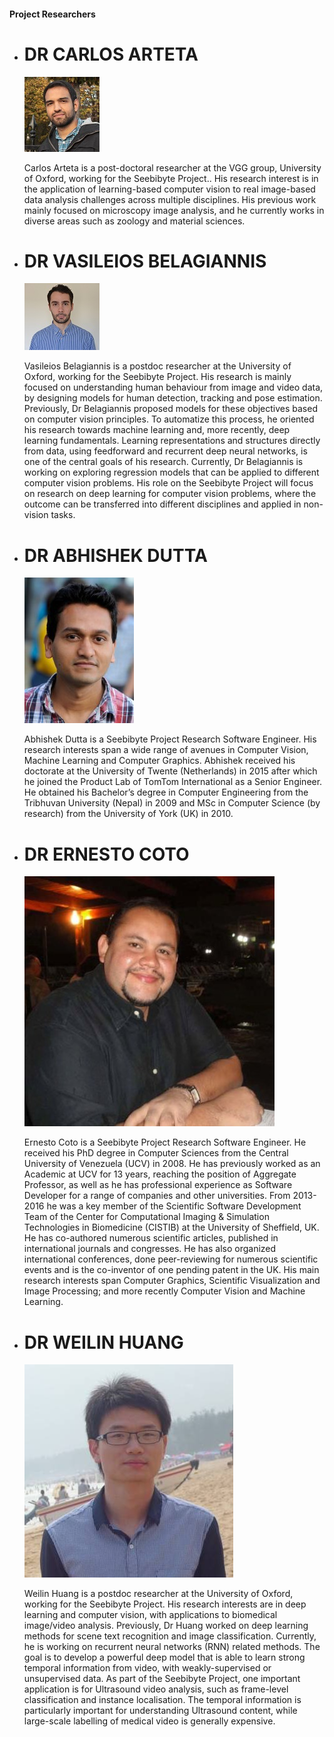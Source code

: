 ####	Project Researchers

*   # DR CARLOS ARTETA

    ![](images/res1.jpg)

	Carlos Arteta is a post-doctoral researcher at the VGG group,
	University of Oxford, working for the Seebibyte Project.. His
	research interest is in the application of learning-based computer
	vision to real image-based data analysis challenges across multiple disciplines.
	His previous work mainly focused on microscopy image analysis, and he currently
	works in diverse areas such as zoology and material sciences.

*   # DR VASILEIOS BELAGIANNIS

    ![](images/res2.jpg)

	Vasileios Belagiannis is a postdoc researcher at the University of Oxford,
	working for the Seebibyte Project. His research is mainly focused on understanding 
	human behaviour from image and video data, by designing models for human detection,
	tracking and pose estimation. Previously, Dr Belagiannis proposed models for these
	objectives based on computer vision principles. To automatize this process, he oriented
	his research towards machine learning and, more recently, deep learning fundamentals.
	Learning representations and structures directly from data, using feedforward and recurrent deep neural networks,
	is one of the central goals of his research. Currently, Dr Belagiannis is working on exploring regression models
	that can be applied to different computer vision problems. His role on the Seebibyte Project
	will focus on research on deep learning for computer vision problems, where the outcome can be
	transferred into different disciplines and applied in non-vision tasks.

*   # DR ABHISHEK DUTTA

    ![](images/res3.jpg)

	Abhishek Dutta is a Seebibyte Project Research Software Engineer.
	His research interests span a wide range of avenues in Computer Vision,
	Machine Learning and Computer Graphics. Abhishek received his doctorate at the
	University of Twente (Netherlands) in 2015 after which he joined the Product Lab
	of TomTom International as a Senior Engineer. He obtained his Bachelor’s degree
	in Computer Engineering from the Tribhuvan University (Nepal) in 2009 and MSc
	in Computer Science (by research) from the University of York (UK) in 2010.

*   # DR ERNESTO COTO

    ![](images/res4.jpg)

	Ernesto Coto is a Seebibyte Project Research Software Engineer.
	He received his PhD degree in Computer Sciences from the Central University
	of Venezuela (UCV) in 2008. He has previously worked as an Academic at UCV for 13 years,
	reaching the position of Aggregate Professor, as well as he has professional
	experience as Software Developer for a range of companies and other universities.
	From 2013-2016 he was a key member of the Scientific Software Development Team
	of the Center for Computational Imaging & Simulation Technologies in Biomedicine (CISTIB)
	at the University of Sheffield, UK. He has co-authored numerous scientific articles,
	published in international journals and congresses. He has also organized international
	conferences, done peer-reviewing for numerous scientific events and is the co-inventor
	of one pending patent in the UK. His main research interests span Computer Graphics,
	Scientific Visualization and Image Processing; and more recently Computer Vision
	and Machine Learning.

*   # DR WEILIN HUANG

    ![](images/res5.jpg)

	Weilin Huang is a postdoc researcher at the University of Oxford,
	working for the Seebibyte Project. His research interests are in
	deep learning and computer vision, with applications to biomedical
	image/video analysis. Previously, Dr Huang worked on deep learning
	methods for scene text recognition and image classification.
	Currently, he is working on recurrent neural networks (RNN) related 
	methods. The goal is to develop a powerful deep model that is able
	to learn strong temporal information from video, with weakly-supervised
	or unsupervised data. As part of the Seebibyte Project, one important
	application is for Ultrasound video analysis, such as frame-level
	classification and instance localisation. The temporal information
	is particularly important for understanding Ultrasound content,
	while large-scale labelling of medical video is generally expensive.